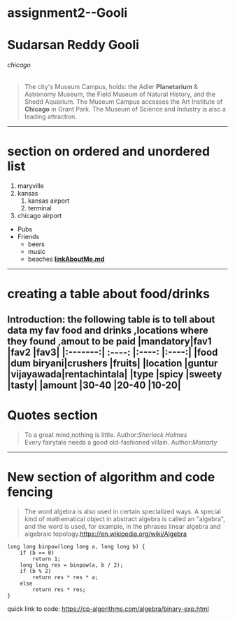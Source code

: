 # assignment2--Gooli
# Sudarsan Reddy Gooli
###### chicago
>The city's Museum Campus, holds: the Adler **Planetarium** & Astronomy Museum, the Field Museum of Natural History, and the Shedd Aquarium. The Museum Campus accesses the Art Institute of **Chicago** in Grant Park. The Museum of Science and Industry is also a leading attraction.
***
# section on ordered and unordered list
1. maryville
2. kansas
   1. kansas airport
   2. terminal
3. chicago airport  
* Pubs
* Friends
   * beers
   * music
   * beaches
**[linkAboutMe.md](AboutMe.md)**
---
# creating a table about food/drinks

Introduction:
the following table is to tell about data my fav food and drinks ,locations where they found ,amout to be paid
|mandatory|fav1       |fav2      |fav3|
|:-------:| :----:    |:----:    |:----:|
|food     |dum biryani|crushers  |fruits|
|location |guntur     |vijayawada|rentachintala|
|type     |spicy      |sweety    |tasty|
|amount   |30-40      |20-40     |10-20|
---
# Quotes section
>To a great mind,nothing is little.
>Author:*Sherlock Holmes* <br>
>Every fairytale needs a good old-fashioned villain.
>Author:*Moriarty*
***
# New section of algorithm and code fencing
>The word algebra is also used in certain specialized ways. A special kind of mathematical object in abstract algebra is called an "algebra", and the word is used, for example, in the phrases linear algebra and algebraic topology.<https://en.wikipedia.org/wiki/Algebra>
```
long long binpow(long long a, long long b) {
    if (b == 0)
        return 1;
    long long res = binpow(a, b / 2);
    if (b % 2)
        return res * res * a;
    else
        return res * res;
}
```
quick link to code: <https://cp-algorithms.com/algebra/binary-exp.html>